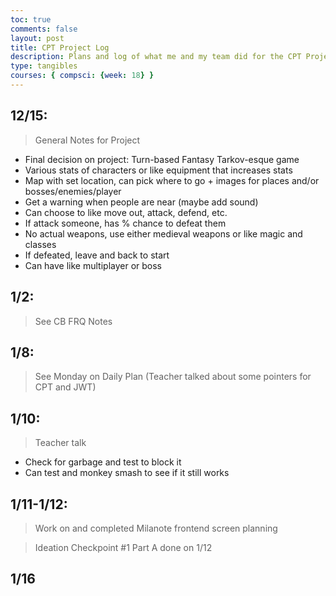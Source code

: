 ```yaml
---
toc: true
comments: false
layout: post
title: CPT Project Log
description: Plans and log of what me and my team did for the CPT Project
type: tangibles
courses: { compsci: {week: 18} }
---
```


## 12/15:
> General Notes for Project
- Final decision on project: Turn-based Fantasy Tarkov-esque game
- Various stats of characters or like equipment that increases stats
- Map with set location, can pick where to go + images for places and/or bosses/enemies/player
- Get a warning when people are near (maybe add sound)
- Can choose to like move out, attack, defend, etc.
- If attack someone, has % chance to defeat them
- No actual weapons, use either medieval weapons or like magic and classes
- If defeated, leave and back to start
- Can have like multiplayer or boss

## 1/2:
> See CB FRQ Notes

## 1/8:
> See Monday on Daily Plan (Teacher talked about some pointers for CPT and JWT)

## 1/10:
> Teacher talk
- Check for garbage and test to block it
- Can test and monkey smash to see if it still works

## 1/11-1/12:
> Work on and completed Milanote frontend screen planning

> Ideation Checkpoint #1 Part A done on 1/12

## 1/16
> 